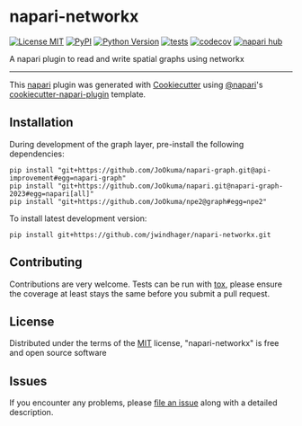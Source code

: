 # napari-networkx

[![License MIT](https://img.shields.io/pypi/l/napari-networkx.svg?color=green)](https://github.com/jwindhager/napari-networkx/raw/main/LICENSE)
[![PyPI](https://img.shields.io/pypi/v/napari-networkx.svg?color=green)](https://pypi.org/project/napari-networkx)
[![Python Version](https://img.shields.io/pypi/pyversions/napari-networkx.svg?color=green)](https://python.org)
[![tests](https://github.com/jwindhager/napari-networkx/workflows/tests/badge.svg)](https://github.com/jwindhager/napari-networkx/actions)
[![codecov](https://codecov.io/gh/jwindhager/napari-networkx/branch/main/graph/badge.svg)](https://codecov.io/gh/jwindhager/napari-networkx)
[![napari hub](https://img.shields.io/endpoint?url=https://api.napari-hub.org/shields/napari-networkx)](https://napari-hub.org/plugins/napari-networkx)

A napari plugin to read and write spatial graphs using networkx

----------------------------------

This [napari] plugin was generated with [Cookiecutter] using [@napari]'s [cookiecutter-napari-plugin] template.

## Installation

During development of the graph layer, pre-install the following dependencies:

    pip install "git+https://github.com/JoOkuma/napari-graph.git@api-improvement#egg=napari-graph"
    pip install "git+https://github.com/JoOkuma/napari.git@napari-graph-2023#egg=napari[all]"
    pip install "git+https://github.com/JoOkuma/npe2@graph#egg=npe2"

<!-- You can install `napari-networkx` via [pip]:

    pip install napari-networkx -->

To install latest development version:

    pip install git+https://github.com/jwindhager/napari-networkx.git

## Contributing

Contributions are very welcome. Tests can be run with [tox], please ensure
the coverage at least stays the same before you submit a pull request.

## License

Distributed under the terms of the [MIT] license,
"napari-networkx" is free and open source software

## Issues

If you encounter any problems, please [file an issue] along with a detailed description.

[napari]: https://github.com/napari/napari
[Cookiecutter]: https://github.com/audreyr/cookiecutter
[@napari]: https://github.com/napari
[MIT]: http://opensource.org/licenses/MIT
[cookiecutter-napari-plugin]: https://github.com/napari/cookiecutter-napari-plugin
[file an issue]: https://github.com/jwindhager/napari-networkx/issues
[tox]: https://tox.readthedocs.io/en/latest/
[pip]: https://pypi.org/project/pip/
[PyPI]: https://pypi.org/
